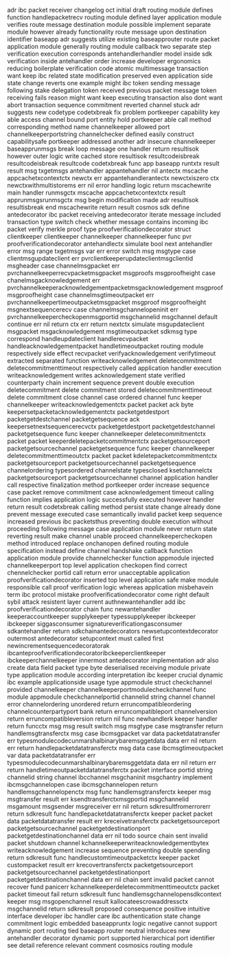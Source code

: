 adr ibc packet receiver changelog oct initial draft routing module defines function handlepacketrecv routing module defined layer application module verifies route message destination module possible implement separate module however already functionality route message upon destination identifier baseapp adr suggests utilize existing baseapprouter route packet application module generally routing module callback two separate step verification execution corresponds antehandlerhandler model inside sdk verification inside antehandler order increase developer ergonomics reducing boilerplate verification code atomic multimessage transaction want keep ibc related state modification preserved even application side state change reverts one example might ibc token sending message following stake delegation token received previous packet message token receiving fails reason might want keep executing transaction also dont want abort transaction sequence commitment reverted channel stuck adr suggests new codetype codetxbreak fix problem portkeeper capability key able access channel bound port entity hold portkeeper able call method corresponding method name channelkeeper allowed port channelkeeperportstring channelchecker defined easily construct capabilitysafe portkeeper addressed another adr insecure channelkeeper baseapprunmsgs break loop message one handler return resultisok however outer logic write cached store resultisok resultcodeisbreak resultcodeisbreak resultcode codetxbreak func app baseapp runtxtx result result msg txgetmsgs antehandler appantehandler nil antectx mscache appcachetxcontextctx newctx err appantehandlerantectx newctxiszero ctx newctxwithmultistorems err nil error handling logic return mscachewrite main handler runmsgctx mscache appcachetxcontextctx result apprunmsgsrunmsgctx msg begin modification made adr resultisok resultisbreak end mscachewrite return result cosmos sdk define antedecorator ibc packet receiving antedecorator iterate message included transaction type switch check whether message contains incoming ibc packet verify merkle proof type proofverificationdecorator struct clientkeeper clientkeeper channelkeeper channelkeeper func pvr proofverificationdecorator antehandlectx simulate bool next antehandler error msg range txgetmsgs var err error switch msg msgtype case clientmsgupdateclient err pvrclientkeeperupdateclientmsgclientid msgheader case channelmsgpacket err pvrchannelkeeperrecvpacketmsgpacket msgproofs msgproofheight case chanelmsgacknowledgement err pvrchannelkeeperacknowledgementpacketmsgacknowledgement msgproof msgproofheight case channelmsgtimeoutpacket err pvrchannelkeepertimeoutpacketmsgpacket msgproof msgproofheight msgnextsequencerecv case channelmsgchannelopeninit err pvrchannelkeepercheckopenmsgportid msgchannelid msgchannel default continue err nil return ctx err return nextctx simulate msgupdateclient msgpacket msgacknowledgement msgtimeoutpacket sdkmsg type correspond handleupdateclient handlerecvpacket handleacknowledgementpacket handletimeoutpacket routing module respectively side effect recvpacket verifyacknowledgement verifytimeout extracted separated function writeacknowledgement deletecommitment deletecommitmenttimeout respectively called application handler execution writeacknowledgement writes acknowledgement state verified counterparty chain increment sequence prevent double execution deletecommitment delete commitment stored deletecommitmenttimeout delete commitment close channel case ordered channel func keeper channelkeeper writeacknowledgementctx packet packet ack byte keepersetpacketacknowledgementctx packetgetdestport packetgetdestchannel packetgetsequence ack keepersetnextsequencerecvctx packetgetdestport packetgetdestchannel packetgetsequence func keeper channelkeeper deletecommitmentctx packet packet keeperdeletepacketcommitmentctx packetgetsourceport packetgetsourcechannel packetgetsequence func keeper channelkeeper deletecommitmenttimeoutctx packet packet kdeletepacketcommitmentctx packetgetsourceport packetgetsourcechannel packetgetsequence channelordering typesordered channelstate typesclosed ksetchannelctx packetgetsourceport packetgetsourcechannel channel application handler call respective finalization method portkeeper order increase sequence case packet remove commitment case acknowledgement timeout calling function implies application logic successfully executed however handler return result codetxbreak calling method persist state change already done prevent message executed case semantically invalid packet keep sequence increased previous ibc packetsthus preventing double execution without proceeding following message case application module never return state reverting result make channel unable proceed channelkeepercheckopen method introduced replace onchanopen defined routing module specification instead define channel handshake callback function application module provide channelchecker function appmodule injected channelkeeperport top level application checkopen find correct chennelchecker portid call return error unacceptable application proofverificationdecorator inserted top level application safe make module responsible call proof verification logic whereas application misbehavein term ibc protocol mistake proofverificationdecorator come right default sybil attack resistent layer current authnewantehandler add ibc proofverificationdecorator chain func newantehandler keeperaccountkeeper supplykeeper typessupplykeeper ibckeeper ibckeeper siggasconsumer signatureverificationgasconsumer sdkantehandler return sdkchainantedecorators newsetupcontextdecorator outermost antedecorator setupcontext must called first newincrementsequencedecoratorak ibcanteproofverificationdecoratoribckeeperclientkeeper ibckeeperchannelkeeper innermost antedecorator implementation adr also create data field packet type byte deserialised receiving module private type application module according interpretation ibc keeper crucial dynamic ibc example applicationside usage type appmodule struct checkchannel provided channelkeeper channelkeeperportmodulecheckchannel func module appmodule checkchannelportid channelid string channel channel error channelordering unordered return erruncompatibleordering channelcounterpartyport bank return erruncompatibleport channelversion return erruncompatibleversion return nil func newhandlerk keeper handler return funcctx msg msg result switch msg msgtype case msgtransfer return handlemsgtransferctx msg case ibcmsgpacket var data packetdatatransfer err typesmodulecodecunmarshalbinarybaremsggetdata data err nil return err return handlepacketdatatransferctx msg data case ibcmsgtimeoutpacket var data packetdatatransfer err typesmodulecodecunmarshalbinarybaremsggetdata data err nil return err return handletimeoutpacketdatatransferctx packet interface portid string channelid string channel ibcchannel msgchaninit msgchantry implement ibcmsgchannelopen case ibcmsgchannelopen return handlemsgchannelopenctx msg func handlemsgtransferctx keeper msg msgtransfer result err ksendtransferctxmsgportid msgchannelid msgamount msgsender msgreceiver err nil return sdkresultfromerrorerr return sdkresult func handlepacketdatatransferctx keeper packet packet data packetdatatransfer result err kreceivetransferctx packetgetsourceport packetgetsourcechannel packetgetdestinationport packetgetdestinationchannel data err nil todo source chain sent invalid packet shutdown channel kchannelkeeperwriteacknowledgementbytex writeacknowledgement increase sequence preventing double spending return sdkresult func handlecustomtimeoutpacketctx keeper packet custompacket result err krecovertransferctx packetgetsourceport packetgetsourcechannel packetgetdestinationport packetgetdestinationchannel data err nil chain sent invalid packet cannot recover fund panicerr kchannelkeeperdeletecommitmenttimeoutctx packet packet timeout fail return sdkresult func handlemsgchannelopensdkcontext keeper msg msgopenchannel result kallocateescrowaddressctx msgchannelid return sdkresult proposed consequence positive intuitive interface developer ibc handler care ibc authentication state change commitment logic embedded baseappruntx logic negative cannot support dynamic port routing tied baseapp router neutral introduces new antehandler decorator dynamic port supported hierarchical port identifier see detail reference relevant comment cosmosics routing module
